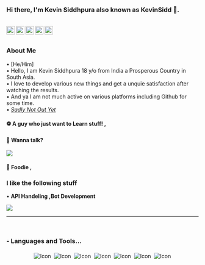 ### Hi there, I'm Kevin Siddhpura also known as KevinSidd 👋.

<br/>
<a href="https://twitter.com/@kevin_sidd/">
  <img align="left" alt="Kevin Siddhpura| Twitter" width="22px" src="https://help.twitter.com/content/dam/help-twitter/brand/logo.png" />
</a>
<a href="https://t.me/kevinsidd/">
  <img align="left" alt="Telegram" width="22px" src="https://upload.wikimedia.org/wikipedia/commons/thumb/8/82/Telegram_logo.svg/1200px-Telegram_logo.svg.png" />
</a>
<a href="https://www.instagram.com/kevinsidd_/">
  <img align="left" alt="Instagram" width="22px" src="https://assets.stickpng.com/images/580b57fcd9996e24bc43c521.png" />
</a>
<a href="https://dsc.bio/kevinsidd">
  <img align="left" alt="Profile" width="22px" src="https://www.freepnglogos.com/uploads/discord-logo-png/discord-u2013-swiss-geeks-23.png" />
</a>
<a href="siddhpurakevin@gmail.com">
  <img align="left" alt=" Mail" width="22px" src="https://storage.googleapis.com/gweb-uniblog-publish-prod/images/Gmail.max-1100x1100.png" />
</a>

‎ 
### About Me
• [He/Him] \
• Hello, I am Kevin Siddhpura 18 y/o from India a Prosperous Country in South Asia. \
• I love to develop various new things and get a unquie satisfaction after watching the results.\
• And ya I am not much active on various platforms including Github for some time. \
• *[Sadly Not Out Yet](https://www.youtube.com/watch?v=dQw4w9WgXcQ)*

#### ⚽ A guy who just want to Learn stuff! , 

#### 💬 Wanna talk?<br>
<img align="middle" src="https://discord.c99.nl/widget/theme-4/528627987667615755.png">
</p>


#### 🍕 Foodie ,

### I like the following stuff

• **API Handeling ,Bot Development**
<br />

<img align="center" src="https://github-readme-stats.vercel.app/api?username=KevinSidd&include_all_commits=true&count_private=true&show_icons=true&line_height=20&title_color=7A7ADB&icon_color=2234AE&text_color=D3D3D3&bg_color=0,000000,130F40">

<br />

*************

<br />

### - Languages and Tools...

<p align="center">
  <img src="https://img.shields.io/badge/javascript-%23323330.svg?style=for-the-badge&logo=javascript&logoColor=%23F7DF1E" alt="Icon" style="vertical-align:top; margin:4px"><img src="https://img.shields.io/badge/NPM-%23000000.svg?style=for-the-badge&logo=npm&logoColor=white" alt="Icon" style="vertical-align:top; margin:4px"><img src="https://img.shields.io/badge/node.js-6DA55F?style=for-the-badge&logo=node.js&logoColor=white" alt="Icon" style="vertical-align:top; margin:4px"><img src="https://img.shields.io/badge/Visual%20Studio-5C2D91.svg?style=for-the-badge&logo=visual-studio&logoColor=white" alt="Icon" style="vertical-align:top; margin:4px"><img src="https://img.shields.io/badge/git-%23F05033.svg?style=for-the-badge&logo=git&logoColor=white" alt="Icon" style="vertical-align:top; margin:4px"><img src="https://img.shields.io/badge/GoogleCloud-%234285F4.svg?style=for-the-badge&logo=google-cloud&logoColor=white" alt="Icon" style="vertical-align:top; margin:4px"><img src="https://img.shields.io/badge/MongoDB-%234ea94b.svg?style=for-the-badge&logo=mongodb&logoColor=white" alt="Icon" style="vertical-align:top; margin:4px">
</p>



